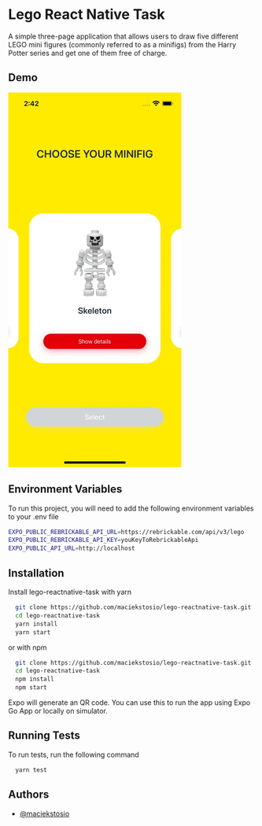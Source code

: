 
# Lego React Native Task

A simple three-page application that allows users to draw five different LEGO mini figures (commonly referred to as a minifigs) from the Harry Potter series and get one of them free of charge.



## Demo

![til](./demo.gif)

## Environment Variables

To run this project, you will need to add the following environment variables to your .env file

```bash
EXPO_PUBLIC_REBRICKABLE_API_URL=https://rebrickable.com/api/v3/lego
EXPO_PUBLIC_REBRICKABLE_API_KEY=youKeyToRebrickableApi
EXPO_PUBLIC_API_URL=http://localhost
```

## Installation

Install lego-reactnative-task with yarn

```bash
  git clone https://github.com/maciekstosio/lego-reactnative-task.git
  cd lego-reactnative-task
  yarn install
  yarn start
```

or with npm

```bash
  git clone https://github.com/maciekstosio/lego-reactnative-task.git
  cd lego-reactnative-task
  npm install
  npm start
```

Expo will generate an QR code. You can use this to run the app using Expo Go App or locally on simulator.
    
## Running Tests

To run tests, run the following command

```bash
  yarn test
```


## Authors

- [@maciekstosio](https://www.github.com/maciekstosio)


